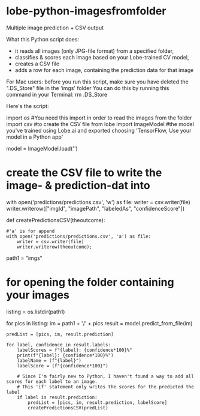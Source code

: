 # lobe-python-imagesfromfolder
Multiple image prediction + CSV output

What this Python script does:
 - it reads all images (only JPG-file format) from a specified folder, 
 - classifies & scores each image based on your Lobe-trained CV model, 
 - creates a CSV file 
 - adds a row for each image, containing the prediction data for that image

For Mac users: before you run this script,
make sure you have deleted the ".DS_Store" file in the 'imgs' folder
You can do this by running this command in your Terminal:
rm .DS_Store

Here's the script:

import os #You need this import in order to read the images from the folder
import csv #to create the CSV file
from lobe import ImageModel #the model you've trained using Lobe.ai and exported choosing 'TensorFlow, Use your model in a Python app'

model = ImageModel.load('')

# create the CSV file to write the image- & prediction-dat into
with open('predictions/predictions.csv', 'w') as file:
	writer = csv.writer(file)
	writer.writerow(["imgId", "imagePath", "labeledAs", "confidenceScore"])

def createPredictionsCSV(theoutcome):

	#'a' is for append
	with open('predictions/predictions.csv', 'a') as file:
		writer = csv.writer(file)
		writer.writerow(theoutcome);
	
path1 = "imgs"   

# for opening the folder containing your images
listing = os.listdir(path1)  

for pics in listing:
    im = path1 + '/' + pics
    result = model.predict_from_file(im)

    predList = [pics, im, result.prediction]

    for label, confidence in result.labels:
    	labelScores = f"{label}: {confidence*100}%"
    	print(f"{label}: {confidence*100}%")
    	labelName = (f"{label}")
    	labelScore = (f"{confidence*100}")

    	# Since I'm fairly new to Python, I haven't found a way to add all scores for each label to an image.
    	# This 'if' statement only writes the scores for the predicted the label 
    	if label is result.prediction:
    		predList = [pics, im, result.prediction, labelScore]
    		createPredictionsCSV(predList)
